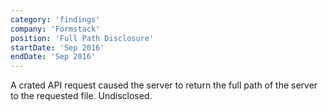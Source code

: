 ```yaml
---
category: 'findings'
company: 'Formstack'
position: 'Full Path Disclosure'
startDate: 'Sep 2016'
endDate: 'Sep 2016'
---
```


A crated API request caused the server to return the full path of the server to the requested file. Undisclosed.
